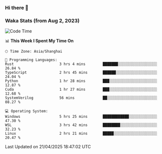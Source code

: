### Hi there 👋

### Waka Stats (from Aug 2, 2023)

<!--START_SECTION:waka-->
![Code Time](http://img.shields.io/badge/Code%20Time-782%20hrs%2020%20mins-blue)

📊 **This Week I Spent My Time On** 

```text
🕑︎ Time Zone: Asia/Shanghai

💬 Programming Languages: 
Rust                     3 hrs 4 mins        ███████░░░░░░░░░░░░░░░░░░   26.84 % 
TypeScript               2 hrs 45 mins       ██████░░░░░░░░░░░░░░░░░░░   24.04 % 
Python                   1 hr 28 mins        ███░░░░░░░░░░░░░░░░░░░░░░   12.87 % 
Cuda                     1 hr 27 mins        ███░░░░░░░░░░░░░░░░░░░░░░   12.68 % 
SystemVerilog            56 mins             ██░░░░░░░░░░░░░░░░░░░░░░░   08.27 % 

💻 Operating System: 
Windows                  5 hrs 25 mins       ████████████░░░░░░░░░░░░░   47.30 % 
WSL                      3 hrs 42 mins       ████████░░░░░░░░░░░░░░░░░   32.23 % 
Linux                    2 hrs 21 mins       █████░░░░░░░░░░░░░░░░░░░░   20.47 % 
```


 Last Updated on 21/04/2025 18:47:02 UTC
<!--END_SECTION:waka-->
